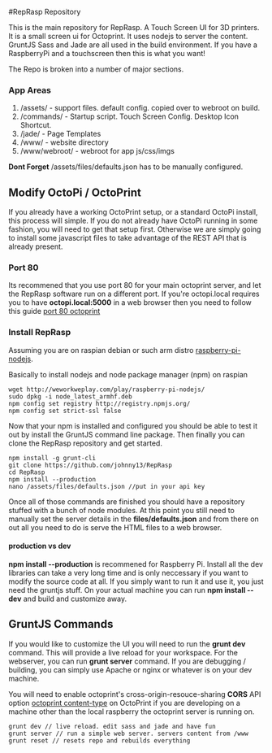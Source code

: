 #RepRasp Repository

This is the main repository for RepRasp. A Touch Screen UI for 3D printers. It is a small screen ui for Octoprint. It uses nodejs to server the content. GruntJS Sass and Jade are all used in the build environment. If you have a RaspberryPi and a touchscreen then this is what you want!

The Repo is broken into a number of major sections.

### App Areas

1. /assets/ - support files. default config. copied over to webroot on build.
2. /commands/ - Startup script. Touch Screen Config. Desktop Icon Shortcut.
3. /jade/ - Page Templates
4. /www/ - website directory
5. /www/webroot/ - webroot for app js/css/imgs

**Dont Forget** /assets/files/defaults.json has to be manually configured.

## Modify OctoPi / OctoPrint

If you already have a working OctoPrint setup, or a standard OctoPi install, this process will simple. If you do not already have OctoPi running in some fashion, you will need to get that setup first. Otherwise we are simply going to install some javascript files to take advantage of the REST API that is already present.

### Port 80 
Its recommened that you use port 80 for your main octoprint server, and let the RepRasp software run on a different port. If you're octopi.local requires you to have **octopi.local:5000** in a web browser then you need to follow this guide [port 80 octoprint](https://github.com/foosel/OctoPrint/wiki/Setup-on-a-Raspberry-Pi-running-Raspbian#make-everything-accessible-on-port-80)

### Install RepRasp

Assuming you are on raspian debian or such arm distro [raspberry-pi-nodejs](http://weworkweplay.com/play/raspberry-pi-nodejs/). 

Basically to install nodejs and node package manager (npm) on raspian  
  
    wget http://weworkweplay.com/play/raspberry-pi-nodejs/
    sudo dpkg -i node_latest_armhf.deb
    npm config set registry http://registry.npmjs.org/
    npm config set strict-ssl false
  

Now that your npm is installed and configured you should be able to test it out by install the GruntJS command line package.
Then finally you can clone the RepRasp repository and get started.

    npm install -g grunt-cli
    git clone https://github.com/johnny13/RepRasp
    cd RepRasp
    npm install --production
    nano /assets/files/defaults.json //put in your api key
  
Once all of those commands are finished you should have a repository stuffed with a bunch of node modules. At this point you still need to manually set the server details in the **files/defaults.json** and from there on out all you need to do is serve the HTML files to a web browser.


#### production vs dev

**npm install --production** is recommened for Raspberry Pi. Install all the dev libraries can take a very long time and is only neccessary if you want to modify the source code at all. If you simply want to run it and use it, you just need the gruntjs stuff. On your actual machine you can run **npm install --dev** and build and customize away.


## GruntJS Commands

If you would like to customize the UI you will need to run the **grunt dev** command. This will provide a live reload for your workspace. For the webserver, you can run **grunt server** command. If you are debugging / building, you can simply use Apache or nginx or whatever is on your dev machine. 

You will need to enable octoprint's cross-origin-resouce-sharing **CORS** API option [octoprint content-type](http://docs.octoprint.org/en/master/api/general.html#content-type) on OctoPrint if you are developing on a machine other than the local raspberry the octoprint server is running on.

    grunt dev // live reload. edit sass and jade and have fun
    grunt server // run a simple web server. servers content from /www
    grunt reset // resets repo and rebuilds everything


